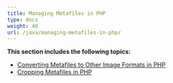 ```yaml
---
title: Managing Metafiles in PHP
type: docs
weight: 40
url: /java/managing-metafiles-in-php/
---
```


**This section includes the following topics:**

- [Converting Metafiles to Other Image Formats in PHP](/imaging/java/converting-metafiles-to-other-image-formats-in-php-html/)
- [Cropping Metafiles in PHP](/imaging/java/cropping-metafiles-in-php-html/)

